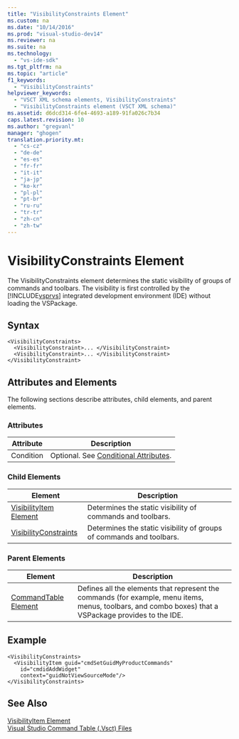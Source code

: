 ```yaml
---
title: "VisibilityConstraints Element"
ms.custom: na
ms.date: "10/14/2016"
ms.prod: "visual-studio-dev14"
ms.reviewer: na
ms.suite: na
ms.technology: 
  - "vs-ide-sdk"
ms.tgt_pltfrm: na
ms.topic: "article"
f1_keywords: 
  - "VisibilityConstraints"
helpviewer_keywords: 
  - "VSCT XML schema elements, VisibilityConstraints"
  - "VisibilityConstraints element (VSCT XML schema)"
ms.assetid: d6dcd314-6fe4-4693-a189-91fa026c7b34
caps.latest.revision: 10
ms.author: "gregvanl"
manager: "ghogen"
translation.priority.mt: 
  - "cs-cz"
  - "de-de"
  - "es-es"
  - "fr-fr"
  - "it-it"
  - "ja-jp"
  - "ko-kr"
  - "pl-pl"
  - "pt-br"
  - "ru-ru"
  - "tr-tr"
  - "zh-cn"
  - "zh-tw"
---
```

# VisibilityConstraints Element
The VisibilityConstraints element determines the static visibility of groups of commands and toolbars. The visibility is first controlled by the [!INCLUDE[vsprvs](../codequality/includes/vsprvs_md.md)] integrated development environment (IDE) without loading the VSPackage.  
  
## Syntax  
  
```  
<VisibilityConstraints>  
  <VisibilityConstraint>... </VisibilityConstraint>  
  <VisibilityConstraint>... </VisibilityConstraint>  
</VisibilityConstraint>  
```  
  
## Attributes and Elements  
 The following sections describe attributes, child elements, and parent elements.  
  
### Attributes  
  
|Attribute|Description|  
|---------------|-----------------|  
|Condition|Optional. See [Conditional Attributes](../extensibility/vsct-xml-schema-conditional-attributes.md).|  
  
### Child Elements  
  
|Element|Description|  
|-------------|-----------------|  
|[VisibilityItem Element](../extensibility/visibilityitem-element.md)|Determines the static visibility of commands and toolbars.|  
|[VisibilityConstraints](../extensibility/visibilityconstraints-element.md)|Determines the static visibility of groups of commands and toolbars.|  
  
### Parent Elements  
  
|Element|Description|  
|-------------|-----------------|  
|[CommandTable Element](../extensibility/commandtable-element.md)|Defines all the elements that represent the commands (for example, menu items, menus, toolbars, and combo boxes) that a VSPackage provides to the IDE.|  
  
## Example  
  
```  
<VisibilityConstraints>  
  <VisibilityItem guid="cmdSetGuidMyProductCommands"     id="cmdidAddWidget"  
    context="guidNotViewSourceMode"/>  
</VisibilityConstraints>  
```  
  
## See Also  
 [VisibilityItem Element](../extensibility/visibilityitem-element.md)   
 [Visual Studio Command Table (.Vsct) Files](../extensibility/visual-studio-command-table--.vsct--files.md)
